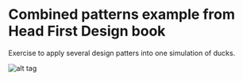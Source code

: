 # Combined patterns example from Head First Design book

Exercise to apply several design patters into one simulation of ducks.

![alt tag](https://cloud.githubusercontent.com/assets/14068808/25087296/3201c0ac-2344-11e7-8821-43d2e769f37b.png)
